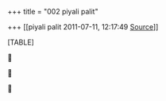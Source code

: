+++
title = "002 piyali palit"

+++
[[piyali palit	2011-07-11, 12:17:49 [Source](https://groups.google.com/g/bvparishat/c/b5lLahl9wXg)]]



[TABLE]







